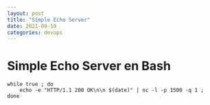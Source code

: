 ```yaml
---
layout: post
title: "Simple Echo Server"
date: 2021-09-19
categories: devops
---
```


# Simple Echo Server en Bash

```
while true ; do
    echo -e "HTTP/1.1 200 OK\n\n $(date)" | nc -l -p 1500 -q 1 ;
done
```


